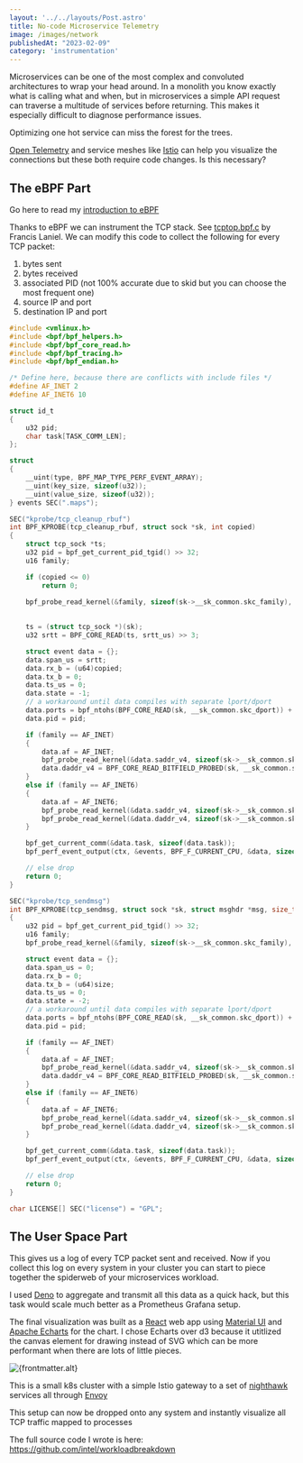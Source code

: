 ```yaml
---
layout: '../../layouts/Post.astro'
title: No-code Microservice Telemetry
image: /images/network
publishedAt: "2023-02-09"
category: 'instrumentation'
---
```

Microservices can be one of the most complex and convoluted architectures to wrap your head around. In a monolith you know exactly what is calling what and when, but in microservices a simple API request can traverse a multitude of services before returning. This makes it especially difficult to diagnose performance issues. 

Optimizing one hot service can miss the forest for the trees.

[Open Telemetry](https://opentelemetry.io/) and service meshes like [Istio](https://istio.io/) can help you visualize the connections but these both require code changes. Is this necessary?

## The eBPF Part
Go here to read my [introduction to eBPF](https://hilldani.github.io/blog/how-to-ebpf/)

Thanks to eBPF we can instrument the TCP stack. See [tcptop.bpf.c](https://github.com/iovisor/bcc/blob/master/libbpf-tools/tcptop.bpf.c) by Francis Laniel. We can modify this code to collect the following for every TCP packet:

1. bytes sent
2. bytes received
3. associated PID (not 100% accurate due to skid but you can choose the most frequent one)
4. source IP and port
5. destination IP and port


```c
#include <vmlinux.h>
#include <bpf/bpf_helpers.h>
#include <bpf/bpf_core_read.h>
#include <bpf/bpf_tracing.h>
#include <bpf/bpf_endian.h>

/* Define here, because there are conflicts with include files */
#define AF_INET 2
#define AF_INET6 10

struct id_t
{
	u32 pid;
	char task[TASK_COMM_LEN];
};

struct
{
	__uint(type, BPF_MAP_TYPE_PERF_EVENT_ARRAY);
	__uint(key_size, sizeof(u32));
	__uint(value_size, sizeof(u32));
} events SEC(".maps");

SEC("kprobe/tcp_cleanup_rbuf")
int BPF_KPROBE(tcp_cleanup_rbuf, struct sock *sk, int copied)
{
	struct tcp_sock *ts;
	u32 pid = bpf_get_current_pid_tgid() >> 32;
	u16 family;

	if (copied <= 0)
		return 0;

	bpf_probe_read_kernel(&family, sizeof(sk->__sk_common.skc_family), &sk->__sk_common.skc_family);
	
	
	ts = (struct tcp_sock *)(sk);
	u32 srtt = BPF_CORE_READ(ts, srtt_us) >> 3;

	struct event data = {};
	data.span_us = srtt;
	data.rx_b = (u64)copied;
	data.tx_b = 0;
	data.ts_us = 0;
	data.state = -1;
	// a workaround until data compiles with separate lport/dport
	data.ports = bpf_ntohs(BPF_CORE_READ(sk, __sk_common.skc_dport)) + ((0ULL + BPF_CORE_READ(sk, __sk_common.skc_num)) << 32);
	data.pid = pid;

	if (family == AF_INET)
	{
		data.af = AF_INET;
		bpf_probe_read_kernel(&data.saddr_v4, sizeof(sk->__sk_common.skc_rcv_saddr), &sk->__sk_common.skc_rcv_saddr);
		data.daddr_v4 = BPF_CORE_READ_BITFIELD_PROBED(sk, __sk_common.skc_daddr);
	}
	else if (family == AF_INET6)
	{
		data.af = AF_INET6;
		bpf_probe_read_kernel(&data.saddr_v4, sizeof(sk->__sk_common.skc_v6_rcv_saddr.in6_u.u6_addr32), sk->__sk_common.skc_v6_rcv_saddr.in6_u.u6_addr32);
		bpf_probe_read_kernel(&data.daddr_v4, sizeof(sk->__sk_common.skc_v6_daddr.in6_u.u6_addr32), sk->__sk_common.skc_v6_daddr.in6_u.u6_addr32);
	}

	bpf_get_current_comm(&data.task, sizeof(data.task));
	bpf_perf_event_output(ctx, &events, BPF_F_CURRENT_CPU, &data, sizeof(data));

	// else drop
	return 0;
}

SEC("kprobe/tcp_sendmsg")
int BPF_KPROBE(tcp_sendmsg, struct sock *sk, struct msghdr *msg, size_t size)
{
	u32 pid = bpf_get_current_pid_tgid() >> 32;
	u16 family;
	bpf_probe_read_kernel(&family, sizeof(sk->__sk_common.skc_family), &sk->__sk_common.skc_family);

	struct event data = {};
	data.span_us = 0;
	data.rx_b = 0;
	data.tx_b = (u64)size;
	data.ts_us = 0;
	data.state = -2;
	// a workaround until data compiles with separate lport/dport
	data.ports = bpf_ntohs(BPF_CORE_READ(sk, __sk_common.skc_dport)) + ((0ULL + BPF_CORE_READ(sk, __sk_common.skc_num)) << 32);
	data.pid = pid;

	if (family == AF_INET)
	{
		data.af = AF_INET;
		bpf_probe_read_kernel(&data.saddr_v4, sizeof(sk->__sk_common.skc_rcv_saddr), &sk->__sk_common.skc_rcv_saddr);
		data.daddr_v4 = BPF_CORE_READ_BITFIELD_PROBED(sk, __sk_common.skc_daddr);
	}
	else if (family == AF_INET6)
	{
		data.af = AF_INET6;
		bpf_probe_read_kernel(&data.saddr_v4, sizeof(sk->__sk_common.skc_v6_rcv_saddr.in6_u.u6_addr32), sk->__sk_common.skc_v6_rcv_saddr.in6_u.u6_addr32);
		bpf_probe_read_kernel(&data.daddr_v4, sizeof(sk->__sk_common.skc_v6_daddr.in6_u.u6_addr32), sk->__sk_common.skc_v6_daddr.in6_u.u6_addr32);
	}

	bpf_get_current_comm(&data.task, sizeof(data.task));
	bpf_perf_event_output(ctx, &events, BPF_F_CURRENT_CPU, &data, sizeof(data));

	// else drop
	return 0;
}

char LICENSE[] SEC("license") = "GPL";
```

## The User Space Part
This gives us a log of every TCP packet sent and received. Now if you collect this log on every system in your cluster you can start to piece together the spiderweb of your microservices workload.

I used [Deno](https://deno.land/) to aggregate and transmit all this data as a quick hack, but this task would scale much better as a Prometheus Grafana setup.

The final visualization was built as a [React](https://react.dev/) web app using [Material UI](https://mui.com/material-ui/) and [Apache Echarts](https://echarts.apache.org/en/index.html) for the chart. I chose Echarts over d3 because it utitlized the canvas element for drawing instead of SVG which can be more performant when there are lots of little pieces.

<picture>
    <img
    class="post-content__img"
    loading="eager"
    src="https://user-images.githubusercontent.com/86739774/206239965-7db96c92-6515-44ae-b063-a6970c762ae9.gif" type="image/gif"
    alt={frontmatter.alt}
    />
</picture>

This is a small k8s cluster with a simple Istio gateway to a set of [nighthawk](https://github.com/envoyproxy/nighthawk) services all through [Envoy](https://github.com/envoyproxy/envoy)

This setup can now be dropped onto any system and instantly visualize all TCP traffic mapped to processes

The full source code I wrote is here: https://github.com/intel/workloadbreakdown